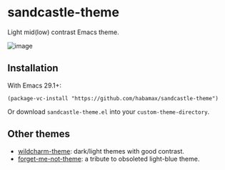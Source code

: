 # sandcastle-theme

Light mid(low) contrast Emacs theme.

![image](https://github.com/habamax/sandcastle-theme/assets/234774/a9416758-1741-49e8-9a77-6e6361fa96d0)

## Installation

With Emacs 29.1+:

```emacs-lisp
(package-vc-install "https://github.com/habamax/sandcastle-theme")
```

Or download `sandcastle-theme.el` into your `custom-theme-directory`.

## Other themes

- [wildcharm-theme][1]: dark/light themes with good contrast.
- [forget-me-not-theme][2]: a tribute to obsoleted light-blue theme.

[1]: https://github.com/habamax/wildcharm-theme
[2]: https://github.com/habamax/forget-me-not-theme
